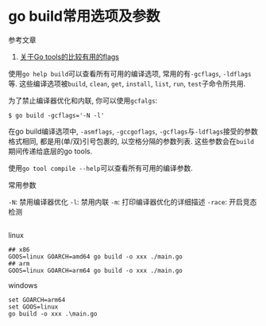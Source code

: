 # go build常用选项及参数

参考文章

1. [关于Go tools的比较有用的flags](https://gocn.vip/article/6)

使用`go help build`可以查看所有可用的编译选项, 常用的有`-gcflags`, `-ldflags`等. 这些编译选项被`build`, `clean`, `get`, `install`, `list`, `run`, `test`子命令所共用.

为了禁止编译器优化和内联, 你可以使用`gcfalgs`:

```
$ go build -gcflags='-N -l'
```

在go build编译选项中, `-asmflags`, `-gccgoflags`, `-gcflags`与`-ldflags`接受的参数格式相同, 都是用(单/双)引号包裹的, 以空格分隔的参数列表. 这些参数会在`build`期间传递给底层的go tools.

使用`go tool compile --help`可以查看所有可用的编译参数.

常用参数

`-N`: 禁用编译器优化
`-l`: 禁用内联
`-m`: 打印编译器优化的详细描述
`-race`: 开启竞态检测

## 

linux

```
## x86
GOOS=linux GOARCH=amd64 go build -o xxx ./main.go
## arm
GOOS=linux GOARCH=arm64 go build -o xxx ./main.go
```

windows

```
set GOARCH=arm64
set GOOS=linux
go build -o xxx .\main.go
```
